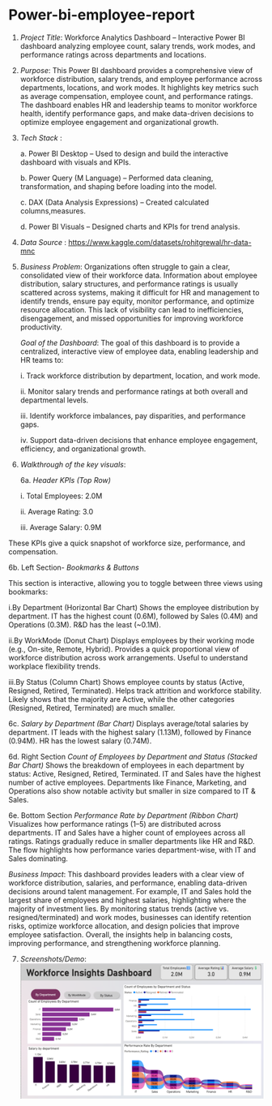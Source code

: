 # Power-bi-employee-report
1. *Project Title*:
   Workforce Analytics Dashboard – Interactive Power BI dashboard analyzing employee count, salary trends, work modes, and performance ratings across departments and locations.

2. *Purpose*: This Power BI dashboard provides a comprehensive view of workforce distribution, salary trends, and employee performance across departments, locations, and work modes. It highlights key metrics such as average compensation, employee count, and performance ratings. The dashboard enables HR and leadership teams to monitor workforce health, identify performance gaps, and make data-driven decisions to optimize employee engagement and organizational growth.
   
3. *Tech Stack* :
   
   a. Power BI Desktop – Used to design and build the interactive dashboard with visuals and KPIs.

   b. Power Query (M Language) – Performed data cleaning, transformation, and shaping before loading into the model.

   c. DAX (Data Analysis Expressions) – Created calculated columns,measures.

   d. Power BI Visuals – Designed charts and KPIs for trend analysis.

4. *Data Source* :
   https://www.kaggle.com/datasets/rohitgrewal/hr-data-mnc

5. *Business Problem*:
Organizations often struggle to gain a clear, consolidated view of their workforce data. Information about employee distribution, salary structures, and performance ratings is usually scattered across systems, making it difficult for HR and management to identify trends, ensure pay equity, monitor performance, and optimize resource allocation. This lack of visibility can lead to inefficiencies, disengagement, and missed opportunities for improving workforce productivity.

    *Goal of the Dashboard*:
    The goal of this dashboard is to provide a centralized, interactive view of employee data, enabling leadership and HR teams to:

     i. Track workforce distribution by department, location, and work mode.

     ii. Monitor salary trends and performance ratings at both overall and departmental levels.
  
     iii. Identify workforce imbalances, pay disparities, and performance gaps.
  
     iv. Support data-driven decisions that enhance employee engagement, efficiency, and organizational growth.

6. *Walkthrough of the key visuals*:
   
   6a. *Header KPIs (Top Row)*
    
     i. Total Employees: 2.0M

     ii. Average Rating: 3.0

     iii. Average Salary: 0.9M

These KPIs give a quick snapshot of workforce size, performance, and compensation.

   6b. Left Section- *Bookmarks & Buttons*
  
   This section is interactive, allowing you to toggle between three views using bookmarks:

   i.By Department (Horizontal Bar Chart)
    Shows the employee distribution by department.
    IT has the highest count (0.6M), followed by Sales (0.4M) and Operations (0.3M).
    R&D has the least (~0.1M).

   ii.By WorkMode (Donut Chart)
   Displays employees by their working mode (e.g., On-site, Remote, Hybrid).
   Provides a quick proportional view of workforce distribution across work arrangements.
   Useful to understand workplace flexibility trends.

   iii.By Status (Column Chart)
   Shows employee counts by status (Active, Resigned, Retired, Terminated).
   Helps track attrition and workforce stability.
   Likely shows that the majority are Active, while the other categories (Resigned, Retired, Terminated) are much smaller.

 6c. *Salary by Department (Bar Chart)*
Displays average/total salaries by department.
IT leads with the highest salary (1.13M), followed by Finance (0.94M).
HR has the lowest salary (0.74M).

 6d. Right Section
*Count of Employees by Department and Status (Stacked Bar Chart)*
Shows the breakdown of employees in each department by status: Active, Resigned, Retired, Terminated.
IT and Sales have the highest number of active employees.
Departments like Finance, Marketing, and Operations also show notable activity but smaller in size compared to IT & Sales.

 6e. Bottom Section
*Performance Rate by Department (Ribbon Chart)*
Visualizes how performance ratings (1–5) are distributed across departments.
IT and Sales have a higher count of employees across all ratings.
Ratings gradually reduce in smaller departments like HR and R&D.
The flow highlights how performance varies department-wise, with IT and Sales dominating.

*Business Impact*: This dashboard provides leaders with a clear view of workforce distribution, salaries, and performance, enabling data-driven decisions around talent management. For example, IT and Sales hold the largest share of employees and highest salaries, highlighting where the majority of investment lies. By monitoring status trends (active vs. resigned/terminated) and work modes, businesses can identify retention risks, optimize workforce allocation, and design policies that improve employee satisfaction. Overall, the insights help in balancing costs, improving performance, and strengthening workforce planning.

7. *Screenshots/Demo*:
   ![Dashboard preview](https://github.com/anushagc04-pbi/Power-bi-employee-report/blob/main/Snapshot%20Of%20The%20Employee%20Report.png)


